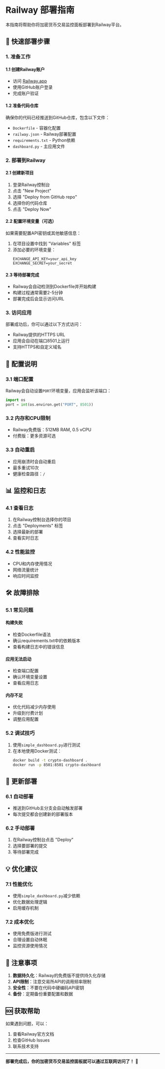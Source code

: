 # Railway 部署指南

本指南将帮助你将加密货币交易监控面板部署到Railway平台。

## 🚀 快速部署步骤

### 1. 准备工作

#### 1.1 创建Railway账户
- 访问 [Railway.app](https://railway.app)
- 使用GitHub账户登录
- 完成账户验证

#### 1.2 准备代码仓库
确保你的代码已经推送到GitHub仓库，包含以下文件：
- `Dockerfile` - 容器化配置
- `railway.json` - Railway部署配置
- `requirements.txt` - Python依赖
- `dashboard.py` - 主应用文件

### 2. 部署到Railway

#### 2.1 创建新项目
1. 登录Railway控制台
2. 点击 "New Project"
3. 选择 "Deploy from GitHub repo"
4. 选择你的代码仓库
5. 点击 "Deploy Now"

#### 2.2 配置环境变量（可选）
如果需要配置API密钥或其他敏感信息：
1. 在项目设置中找到 "Variables" 标签
2. 添加必要的环境变量：
   ```
   EXCHANGE_API_KEY=your_api_key
   EXCHANGE_SECRET=your_secret
   ```

#### 2.3 等待部署完成
- Railway会自动检测到Dockerfile并开始构建
- 构建过程通常需要2-5分钟
- 部署完成后会显示访问URL

### 3. 访问应用

部署成功后，你可以通过以下方式访问：
- Railway提供的HTTPS URL
- 应用会自动在端口8501上运行
- 支持HTTPS和自定义域名

## 🔧 配置说明

### 3.1 端口配置
Railway会自动设置`PORT`环境变量，应用会监听该端口：
```python
import os
port = int(os.environ.get("PORT", 8501))
```

### 3.2 内存和CPU限制
- Railway免费版：512MB RAM, 0.5 vCPU
- 付费版：更多资源可选

### 3.3 自动重启
- 应用崩溃时会自动重启
- 最多重试10次
- 健康检查路径：`/`

## 📊 监控和日志

### 4.1 查看日志
1. 在Railway控制台选择你的项目
2. 点击 "Deployments" 标签
3. 选择最新的部署
4. 查看实时日志

### 4.2 性能监控
- CPU和内存使用情况
- 网络流量统计
- 响应时间监控

## 🛠️ 故障排除

### 5.1 常见问题

#### 构建失败
- 检查Dockerfile语法
- 确认requirements.txt中的依赖版本
- 查看构建日志中的错误信息

#### 应用无法启动
- 检查端口配置
- 确认环境变量设置
- 查看应用日志

#### 内存不足
- 优化代码减少内存使用
- 升级到付费计划
- 调整应用配置

### 5.2 调试技巧
1. 使用`simple_dashboard.py`进行测试
2. 在本地使用Docker测试：
   ```bash
   docker build -t crypto-dashboard .
   docker run -p 8501:8501 crypto-dashboard
   ```

## 🔄 更新部署

### 6.1 自动部署
- 推送到GitHub主分支会自动触发部署
- 每次提交都会创建新的部署版本

### 6.2 手动部署
1. 在Railway控制台点击 "Deploy"
2. 选择要部署的提交
3. 等待部署完成

## 💡 优化建议

### 7.1 性能优化
- 使用`simple_dashboard.py`减少依赖
- 优化数据处理逻辑
- 启用缓存机制

### 7.2 成本优化
- 使用免费版进行测试
- 合理设置自动休眠
- 监控资源使用情况

## 📝 注意事项

1. **数据持久化**：Railway的免费版不提供持久化存储
2. **API限制**：注意交易所API的调用频率限制
3. **安全性**：不要在代码中硬编码API密钥
4. **备份**：定期备份重要配置和数据

## 🆘 获取帮助

如果遇到问题，可以：
1. 查看Railway官方文档
2. 检查GitHub Issues
3. 联系技术支持

---

**部署完成后，你的加密货币交易监控面板就可以通过互联网访问了！** 🎉
